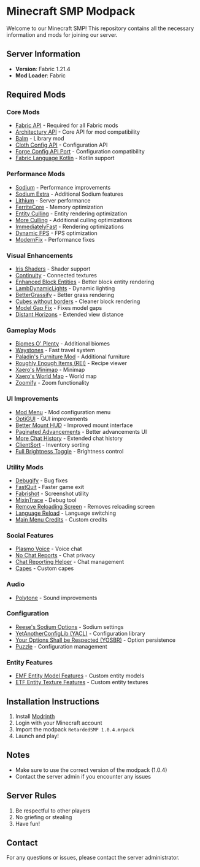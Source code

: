 # Minecraft SMP Modpack

Welcome to our Minecraft SMP! This repository contains all the necessary information and mods for joining our server.

## Server Information
- **Version**: Fabric 1.21.4
- **Mod Loader**: Fabric

## Required Mods

### Core Mods
- [Fabric API](https://modrinth.com/mod/fabric-api) - Required for all Fabric mods
- [Architectury API](https://modrinth.com/mod/architectury-api) - Core API for mod compatibility
- [Balm](https://modrinth.com/mod/balm) - Library mod
- [Cloth Config API](https://modrinth.com/mod/cloth-config) - Configuration API
- [Forge Config API Port](https://modrinth.com/mod/forge-config-api-port) - Configuration compatibility
- [Fabric Language Kotlin](https://modrinth.com/mod/fabric-language-kotlin) - Kotlin support

### Performance Mods
- [Sodium](https://modrinth.com/mod/sodium) - Performance improvements
- [Sodium Extra](https://modrinth.com/mod/sodium-extra) - Additional Sodium features
- [Lithium](https://modrinth.com/mod/lithium) - Server performance
- [FerriteCore](https://modrinth.com/mod/ferrite-core) - Memory optimization
- [Entity Culling](https://modrinth.com/mod/entityculling) - Entity rendering optimization
- [More Culling](https://modrinth.com/mod/moreculling) - Additional culling optimizations
- [ImmediatelyFast](https://modrinth.com/mod/immediatelyfast) - Rendering optimizations
- [Dynamic FPS](https://modrinth.com/mod/dynamic-fps) - FPS optimization
- [ModernFix](https://modrinth.com/mod/modernfix) - Performance fixes

### Visual Enhancements
- [Iris Shaders](https://modrinth.com/mod/iris) - Shader support
- [Continuity](https://modrinth.com/mod/continuity) - Connected textures
- [Enhanced Block Entities](https://modrinth.com/mod/ebe) - Better block entity rendering
- [LambDynamicLights](https://modrinth.com/mod/lambdynamiclights) - Dynamic lighting
- [BetterGrassify](https://modrinth.com/mod/bettergrassify) - Better grass rendering
- [Cubes without borders](https://modrinth.com/mod/cubes-without-borders) - Cleaner block rendering
- [Model Gap Fix](https://modrinth.com/mod/modelfix) - Fixes model gaps
- [Distant Horizons](https://modrinth.com/mod/distanthorizons) - Extended view distance

### Gameplay Mods
- [Biomes O' Plenty](https://www.curseforge.com/minecraft/mc-mods/biomes-o-plenty) - Additional biomes
- [Waystones](https://modrinth.com/mod/waystones) - Fast travel system
- [Paladin's Furniture Mod](https://modrinth.com/mod/paladins-furniture) - Additional furniture
- [Roughly Enough Items (REI)](https://modrinth.com/mod/rei) - Recipe viewer
- [Xaero's Minimap](https://modrinth.com/mod/xaeros-minimap) - Minimap
- [Xaero's World Map](https://modrinth.com/mod/xaeros-world-map) - World map
- [Zoomify](https://modrinth.com/mod/zoomify) - Zoom functionality

### UI Improvements
- [Mod Menu](https://modrinth.com/mod/modmenu) - Mod configuration menu
- [OptiGUI](https://modrinth.com/mod/optigui) - GUI improvements
- [Better Mount HUD](https://modrinth.com/mod/better-mount-hud) - Improved mount interface
- [Paginated Advancements](https://modrinth.com/mod/paginatedadvancements) - Better advancements UI
- [More Chat History](https://modrinth.com/mod/morechathistory) - Extended chat history
- [ClientSort](https://modrinth.com/mod/clientsort) - Inventory sorting
- [Full Brightness Toggle](https://modrinth.com/mod/full-brightness-toggle) - Brightness control

### Utility Mods
- [Debugify](https://modrinth.com/mod/debugify) - Bug fixes
- [FastQuit](https://modrinth.com/mod/fastquit) - Faster game exit
- [Fabrishot](https://modrinth.com/mod/fabrishot) - Screenshot utility
- [MixinTrace](https://modrinth.com/mod/mixintrace) - Debug tool
- [Remove Reloading Screen](https://modrinth.com/mod/rrls) - Removes reloading screen
- [Language Reload](https://modrinth.com/mod/language-reload) - Language switching
- [Main Menu Credits](https://modrinth.com/mod/main-menu-credits) - Custom credits

### Social Features
- [Plasmo Voice](https://modrinth.com/mod/plasmo-voice) - Voice chat
- [No Chat Reports](https://modrinth.com/mod/no-chat-reports) - Chat privacy
- [Chat Reporting Helper](https://modrinth.com/resourcepack/chat-reporting-helper) - Chat management
- [Capes](https://modrinth.com/mod/capes) - Custom capes

### Audio
- [Polytone](https://modrinth.com/mod/polytone) - Sound improvements

### Configuration
- [Reese's Sodium Options](https://modrinth.com/mod/reeses-sodium-options) - Sodium settings
- [YetAnotherConfigLib (YACL)](https://modrinth.com/mod/yacl) - Configuration library
- [Your Options Shall be Respected (YOSBR)](https://modrinth.com/mod/yosbr) - Option persistence
- [Puzzle](https://modrinth.com/mod/puzzle) - Configuration management

### Entity Features
- [EMF Entity Model Features](https://modrinth.com/mod/entity-model-features) - Custom entity models
- [ETF Entity Texture Features](https://modrinth.com/mod/entitytexturefeatures) - Custom entity textures

## Installation Instructions

1. Install [Modrinth](https://modrinth.com/app)
2. Login with your Minecraft account
3. Import the modpack `RetardedSMP 1.0.4.mrpack`
4. Launch and play!

## Notes
- Make sure to use the correct version of the modpack (1.0.4)
- Contact the server admin if you encounter any issues

## Server Rules
1. Be respectful to other players
2. No griefing or stealing
3. Have fun!

## Contact
For any questions or issues, please contact the server administrator.